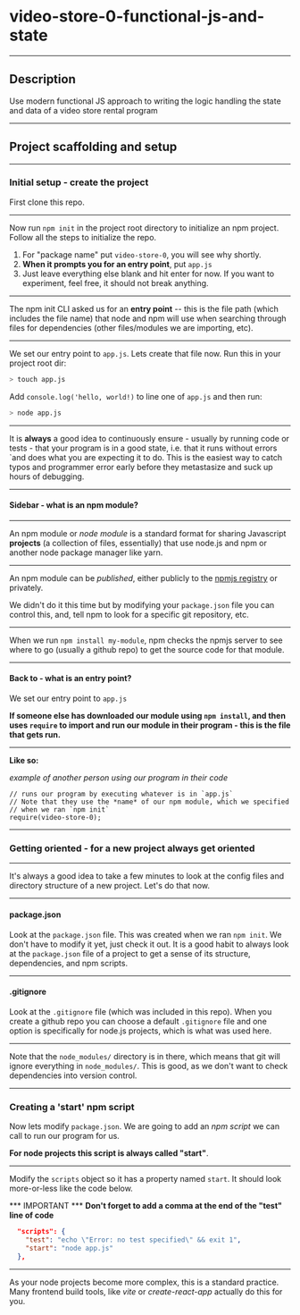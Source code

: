 # video-store-0-functional-js-and-state

---

## Description

Use modern functional JS approach to writing the logic handling the state and data of a video store rental program

---

## Project scaffolding and setup

---

### Initial setup - create the project

First clone this repo.

---

Now run `npm init` in the project root directory to initialize an npm project. Follow all the steps to initialize the repo.

1. For "package name" put `video-store-0`,  you will see why shortly.
2. **When it prompts you for an entry point**, put `app.js`
3. Just leave everything else blank and hit enter for now. If you want to experiment, feel free, it should not break anything.

---

The npm init CLI asked us for an **entry point** -- this is the file path (which includes the file name) that node and npm will use when searching through files for dependencies (other files/modules we are importing, etc).

---

We set our entry point to `app.js`. Lets create that file now. Run this in your project root dir:

```bash
> touch app.js
```

Add `console.log('hello, world!)` to line one of `app.js` and then run:

```bash
> node app.js
```

---

It is **always** a good idea to continuously ensure - usually by running code or tests - that your program is in a good state, i.e. that it runs without errors `and does what you are expecting it to do. This is the easiest way to catch typos and programmer error early before they metastasize and suck up hours of debugging. 

---

#### Sidebar - what is an npm module?

---

An npm module or *node module* is a standard format for sharing Javascript **projects** (a collection of files, essentially) that use node.js and npm or another node package manager like yarn.

---

An npm module can be *published*, either publicly to the [npmjs registry](https://www.npmjs.com/) or privately.

We didn't do it this time but by modifying your `package.json` file you can control this, and, tell npm to look for a specific git repository, etc.

---

When we run `npm install my-module`, npm checks the npmjs server to see where to go (usually a github repo) to get the source code for that module.

---

#### Back to - what is an entry point?

We set our entry point to `app.js`

**If someone else has downloaded our module using `npm install`, and then uses `require` to import and run our module in their program - this is the file that gets run.**

---

**Like so:**


*example of another person using our program in their code*

```node
// runs our program by executing whatever is in `app.js`
// Note that they use the *name* of our npm module, which we specified
// when we ran `npm init`
require(video-store-0);
```

---

### Getting oriented - for a new project always get oriented

---

It's always a good idea to take a few minutes to look at the config files and directory structure of a new project. Let's do that now.

---

#### package.json

Look at the `package.json` file. This was created when we ran `npm init`. We don't have to modify it yet, just check it out. It is a good habit to always look at the `package.json` file of a project to get a sense of its structure, dependencies, and npm scripts.

---

#### .gitignore

Look at the `.gitignore` file (which was included in this repo). When you create a github repo you can choose a default `.gitignore` file and one option is specifically for node.js projects, which is what was used here.

---

Note that the `node_modules/` directory is in there, which means that git will ignore everything in `node_modules/`. This is good, as we don't want to check dependencies into version control.

---

### Creating a 'start' npm script

Now lets modify `package.json`. We are going to add an *npm script* we can call to run our program for us.

**For node projects this script is always called "start"**.

---

Modify the `scripts` object so it has a property named `start`. It should look more-or-less like the code below.

*** IMPORTANT *** **Don't forget to add a comma at the end of the "test" line of code**

```json
  "scripts": {
    "test": "echo \"Error: no test specified\" && exit 1",
    "start": "node app.js"
  },
```

---

As your node projects become more complex, this is a standard practice. Many frontend build tools, like *vite* or *create-react-app* actually do this for you.